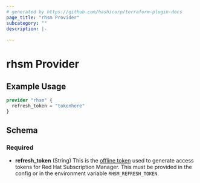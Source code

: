```yaml
---
# generated by https://github.com/hashicorp/terraform-plugin-docs
page_title: "rhsm Provider"
subcategory: ""
description: |-
  
---
```


# rhsm Provider



## Example Usage

```terraform
provider "rhsm" {
  refresh_token = "tokenhere"
}
```

<!-- schema generated by tfplugindocs -->
## Schema

### Required

- **refresh_token** (String) This is the [offline token](https://access.redhat.com/articles/3626371#bgenerating-a-new-offline-tokenb-3) used to generate access tokens for Red Hat Subscription Manager. This must be provided in the config or in the environment variable `RHSM_REFRESH_TOKEN`.
